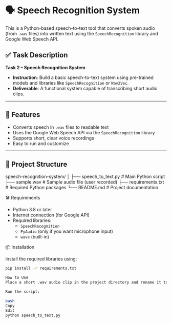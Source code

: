 # 🗣️ Speech Recognition System

This is a Python-based speech-to-text tool that converts spoken audio (from `.wav` files) into written text using the `SpeechRecognition` library and Google Web Speech API.

## ✅ Task Description

**Task 2 – Speech Recognition System**  
- **Instruction**: Build a basic speech-to-text system using pre-trained models and libraries like `SpeechRecognition` or `Wav2Vec`.  
- **Deliverable**: A functional system capable of transcribing short audio clips.

---

## 🚀 Features

- Converts speech in `.wav` files to readable text
- Uses the Google Web Speech API via the `SpeechRecognition` library
- Supports short, clear voice recordings
- Easy to run and customize

---

## 📂 Project Structure

speech-recognition-system/
│
├── speech_to_text.py # Main Python script
├── sample.wav # Sample audio file (user recorded)
├── requirements.txt # Required Python packages
└── README.md # Project documentation

🛠️ Requirements

- Python 3.8 or later
- Internet connection (for Google API)
- Required libraries:
  - `SpeechRecognition`
  - `PyAudio` (only if you want microphone input)
  - `wave` (built-in)

📦 Installation

Install the required libraries using:

```bash
pip install -r requirements.txt

How to Use
Place a short .wav audio clip in the project directory and rename it to sample.wav

Run the script:

bash
Copy
Edit
python speech_to_text.py
